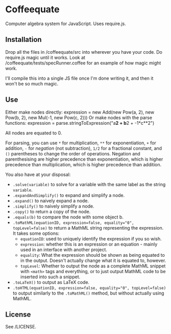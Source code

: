 Coffeequate
===========

Computer algebra system for JavaScript. Uses require.js.

## Installation
Drop all the files in /coffeequate/src into wherever you have your code. Do require.js magic until it works.
Look at /coffeequate/tests/specRunner.coffee for an example of how magic might work.

I'll compile this into a single JS file once I'm done writing it, and then it won't be so much magic.

## Use
Either make nodes directly:
    expression = new Add(new Pow(a, 2), new Pow(b, 2), new Mul(-1, new Pow(c, 2)))
Or make nodes with the parse functions:
	expression = parse.stringToExpression("a**2 + b**2 + -1*c**2")

All nodes are equated to 0.

For parsing, you can use `*` for multiplication, `**` for exponentiation, `+` for addition, `-` for *negation* (not subtraction), `1/2` for a fractional constant, and `()` parentheses to change the order of operations. Negation and parenthesising are higher precedence than exponentiation, which is higher precedence than multiplication, which is higher precedence than addition.

You also have at your disposal:

- `.solve(variable)` to solve for a variable with the same label as the string `variable`.
- `.expandAndSimplify()` to expand and simplify a node.
- `.expand()` to naively expand a node.
- `.simplify()` to naively simplify a node.
- `.copy()` to return a copy of the node.
- `.equals(b)` to compare the node with some object b.
- `.toMathML(equationID, expression=false, equality="0", topLevel=false)` to return a MathML string representing the expression. It takes some options:
	- `equationID`: used to uniquely identify the expression if you so wish.
	- `expression`: whether this is an expression or an equation - mainly used in an interface with another project.
	- `equality`: What the expression should be shown as being equated to in the output. Doesn't actually change what it is equated to, however.
	- `topLevel`: Whether to output the node as a complete MathML snippet with `<math>` tags and everything, or to just output MathML code to be inserted into such a snippet.
- `.toLaTeX()` to output as LaTeX code.
- `.toHTML(equationID, expression=false, equality="0", topLevel=false)` to output similarly to the `.toMathML()` method, but without actually using MathML.

## License
See /LICENSE.